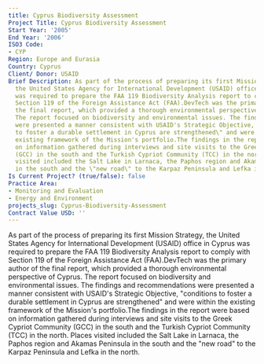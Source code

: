 ```yaml
---
title: Cyprus Biodiversity Assessment
Project Title: Cyprus Biodiversity Assessment
Start Year: '2005'
End Year: '2006'
ISO3 Code:
- CYP
Region: Europe and Eurasia
Country: Cyprus
Client/ Donor: USAID
Brief Description: As part of the process of preparing its first Mission Strategy,
  the United States Agency for International Development (USAID) office in Cyprus
  was required to prepare the FAA 119 Biodiversity Analysis report to comply with
  Section 119 of the Foreign Assistance Act (FAA).DevTech was the primary author of
  the final report, which provided a thorough environmental perspective of Cyprus.
  The report focused on biodiversity and environmental issues. The findings and recommendations
  were presented a manner consistent with USAID's Strategic Objective, \"conditions
  to foster a durable settlement in Cyprus are strengthened\" and were within the
  existing framework of the Mission's portfolio.The findings in the report were based
  on information gathered during interviews and site visits to the Greek Cypriot Community
  (GCC) in the south and the Turkish Cypriot Community (TCC) in the north. Places
  visited included the Salt Lake in Larnaca, the Paphos region and Akamas Peninsula
  in the south and the \"new road\" to the Karpaz Peninsula and Lefka in the north.
Is Current Project? (true/false): false
Practice Area:
- Monitoring and Evaluation
- Energy and Environment
projects_slug: Cyprus-Biodiversity-Assessment
Contract Value USD: ''
---
```


As part of the process of preparing its first Mission Strategy, the United States Agency for International Development (USAID) office in Cyprus was required to prepare the FAA 119 Biodiversity Analysis report to comply with Section 119 of the Foreign Assistance Act (FAA).DevTech was the primary author of the final report, which provided a thorough environmental perspective of Cyprus. The report focused on biodiversity and environmental issues. The findings and recommendations were presented a manner consistent with USAID's Strategic Objective, \"conditions to foster a durable settlement in Cyprus are strengthened\" and were within the existing framework of the Mission's portfolio.The findings in the report were based on information gathered during interviews and site visits to the Greek Cypriot Community (GCC) in the south and the Turkish Cypriot Community (TCC) in the north. Places visited included the Salt Lake in Larnaca, the Paphos region and Akamas Peninsula in the south and the \"new road\" to the Karpaz Peninsula and Lefka in the north.
